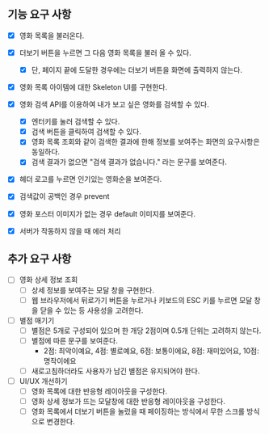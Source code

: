 ## 기능 요구 사항

- [x] 영화 목록을 불러온다.
- [x] 더보기 버튼을 누르면 그 다음 영화 목록을 불러 올 수 있다.
  - [x] 단, 페이지 끝에 도달한 경우에는 더보기 버튼을 화면에 출력하지 않는다.
- [x] 영화 목록 아이템에 대한 Skeleton UI를 구현한다.

- [x] 영화 검색 API를 이용하여 내가 보고 싶은 영화를 검색할 수 있다.

  - [x] 엔터키를 눌러 검색할 수 있다.
  - [x] 검색 버튼을 클릭하여 검색할 수 있다.
  - [x] 영화 목록 조회와 같이 검색한 결과에 한해 정보를 보여주는 화면의 요구사항은 동일하다.
  - [x] 검색 결과가 없으면 "검색 결과가 없습니다." 라는 문구를 보여준다.

- [x] 헤더 로고를 누르면 인기있는 영화순을 보여준다.

- [x] 검색값이 공백인 경우 prevent
- [x] 영화 포스터 이미지가 없는 경우 default 이미지를 보여준다.
- [x] 서버가 작동하지 않을 때 에러 처리

## 추가 요구 사항

- [ ] 영화 상세 정보 조회
  - [ ] 상세 정보를 보여주는 모달 창을 구현한다.
  - [ ] 웹 브라우저에서 뒤로가기 버튼을 누르거나 키보드의 ESC 키를 누르면 모달 창을 닫을 수 있는 등 사용성을 고려한다.
- [ ] 별점 매기기
  - [ ] 별점은 5개로 구성되어 있으며 한 개당 2점이며 0.5개 단위는 고려하지 않는다.
  - [ ] 별점에 따른 문구를 보여준다.
    - 2점: 최악이예요, 4점: 별로예요, 6점: 보통이에요, 8점: 재미있어요, 10점: 명작이에요
  - [ ] 새로고침하더라도 사용자가 남긴 별점은 유지되어야 한다.
- [ ] UI/UX 개선하기
  - [ ] 영화 목록에 대한 반응형 레이아웃을 구성한다.
  - [ ] 영화 상세 정보가 뜨는 모달창에 대한 반응형 레이아웃을 구성한다.
  - [ ] 영화 목록에서 더보기 버튼을 눌렀을 때 페이징하는 방식에서 무한 스크롤 방식으로 변경한다.

